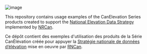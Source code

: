 ![image](https://github.com/user-attachments/assets/7fb631a8-8405-4592-9897-991f8123cd02)

This repository contains usage examples of the CanElevation Series products created to support the [National Elevation Data Strategy](https://natural-resources.canada.ca/maps-tools-publications/satellite-elevation-air-photos/national-elevation-data-strategy) implemented by [NRCan](https://natural-resources.canada.ca/).

Ce dépôt contient des exemples d'utilisation des produits de la Série CanÉlévation créée pour appuyer la [Stratégie nationale de données d’élévation](https://ressources-naturelles.canada.ca/carte-outils-publications/imagerie-satellitaire-donnees-elevation-photos-aeriennes/strategie-nationale-donnees-elevation) mise en oeuvre par [RNCan](https://ressources-naturelles.canada.ca/).
